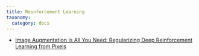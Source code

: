 ```yaml
---
title: Reinforcement Learning
taxonomy:
  category: docs
---
```


- [Image Augmentation Is All You Need: Regularizing Deep Reinforcement Learning from Pixels](./image-augmentation-is-all-you-need.md)
